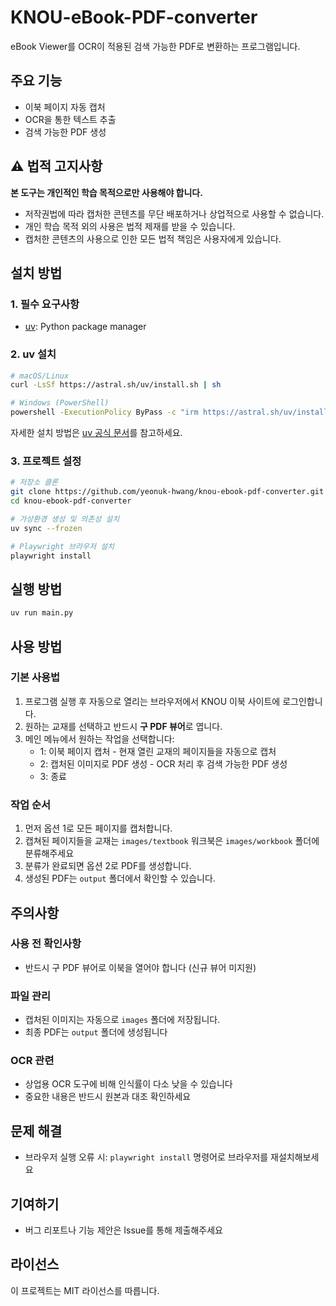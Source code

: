 # KNOU-eBook-PDF-converter

eBook Viewer를 OCR이 적용된 검색 가능한 PDF로 변환하는 프로그램입니다.

## 주요 기능

- 이북 페이지 자동 캡처
- OCR을 통한 텍스트 추출
- 검색 가능한 PDF 생성

## ⚠️ 법적 고지사항

**본 도구는 개인적인 학습 목적으로만 사용해야 합니다.**

- 저작권법에 따라 캡처한 콘텐츠를 무단 배포하거나 상업적으로 사용할 수 없습니다.
- 개인 학습 목적 외의 사용은 법적 제재를 받을 수 있습니다.
- 캡처한 콘텐츠의 사용으로 인한 모든 법적 책임은 사용자에게 있습니다.

## 설치 방법

### 1. 필수 요구사항

- [uv](https://docs.astral.sh/uv/): Python package manager

### 2. uv 설치

```bash
# macOS/Linux
curl -LsSf https://astral.sh/uv/install.sh | sh

# Windows (PowerShell)
powershell -ExecutionPolicy ByPass -c "irm https://astral.sh/uv/install.ps1 | iex"
```

자세한 설치 방법은 [uv 공식 문서](https://docs.astral.sh/uv/getting-started/installation/)를 참고하세요.

### 3. 프로젝트 설정

```bash
# 저장소 클론
git clone https://github.com/yeonuk-hwang/knou-ebook-pdf-converter.git
cd knou-ebook-pdf-converter

# 가상환경 생성 및 의존성 설치
uv sync --frozen

# Playwright 브라우저 설치
playwright install
```

## 실행 방법

```bash
uv run main.py
```

## 사용 방법

### 기본 사용법

1. 프로그램 실행 후 자동으로 열리는 브라우저에서 KNOU 이북 사이트에 로그인합니다.
2. 원하는 교재를 선택하고 반드시 **구 PDF 뷰어**로 엽니다.
3. 메인 메뉴에서 원하는 작업을 선택합니다:
   - 1: 이북 페이지 캡처 - 현재 열린 교재의 페이지들을 자동으로 캡처
   - 2: 캡처된 이미지로 PDF 생성 - OCR 처리 후 검색 가능한 PDF 생성
   - 3: 종료

### 작업 순서

1. 먼저 옵션 1로 모든 페이지를 캡처합니다.
2. 캡쳐된 페이지들을 교재는 `images/textbook` 워크북은 `images/workbook` 폴더에 분류해주세요
3. 분류가 완료되면 옵션 2로 PDF를 생성합니다.
4. 생성된 PDF는 `output` 폴더에서 확인할 수 있습니다.

## 주의사항

### 사용 전 확인사항

- 반드시 구 PDF 뷰어로 이북을 열어야 합니다 (신규 뷰어 미지원)

### 파일 관리

- 캡처된 이미지는 자동으로 `images` 폴더에 저장됩니다.
- 최종 PDF는 `output` 폴더에 생성됩니다

### OCR 관련

- 상업용 OCR 도구에 비해 인식률이 다소 낮을 수 있습니다
- 중요한 내용은 반드시 원본과 대조 확인하세요

## 문제 해결

- 브라우저 실행 오류 시: `playwright install` 명령어로 브라우저를 재설치해보세요

## 기여하기

- 버그 리포트나 기능 제안은 Issue를 통해 제출해주세요

## 라이선스

이 프로젝트는 MIT 라이선스를 따릅니다.
